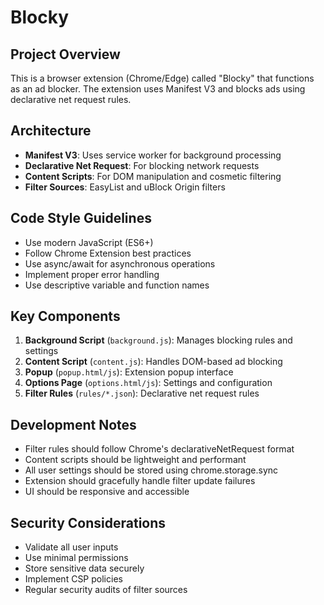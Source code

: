 # Blocky

## Project Overview
This is a browser extension (Chrome/Edge) called "Blocky" that functions as an ad blocker. The extension uses Manifest V3 and blocks ads using declarative net request rules.

## Architecture
- **Manifest V3**: Uses service worker for background processing
- **Declarative Net Request**: For blocking network requests
- **Content Scripts**: For DOM manipulation and cosmetic filtering
- **Filter Sources**: EasyList and uBlock Origin filters

## Code Style Guidelines
- Use modern JavaScript (ES6+)
- Follow Chrome Extension best practices
- Use async/await for asynchronous operations
- Implement proper error handling
- Use descriptive variable and function names

## Key Components
1. **Background Script** (`background.js`): Manages blocking rules and settings
2. **Content Script** (`content.js`): Handles DOM-based ad blocking
3. **Popup** (`popup.html/js`): Extension popup interface
4. **Options Page** (`options.html/js`): Settings and configuration
5. **Filter Rules** (`rules/*.json`): Declarative net request rules

## Development Notes
- Filter rules should follow Chrome's declarativeNetRequest format
- Content scripts should be lightweight and performant
- All user settings should be stored using chrome.storage.sync
- Extension should gracefully handle filter update failures
- UI should be responsive and accessible

## Security Considerations
- Validate all user inputs
- Use minimal permissions
- Store sensitive data securely
- Implement CSP policies
- Regular security audits of filter sources
